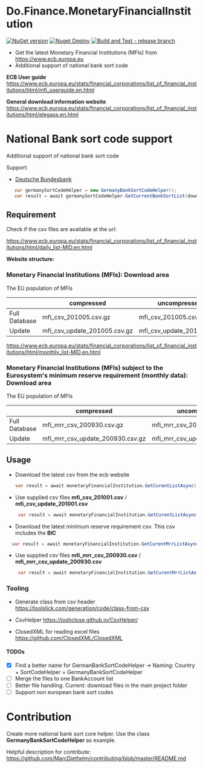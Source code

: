 ﻿# Do.Finance.MonetaryFinancialInstitution
[![NuGet version](https://badge.fury.io/nu/Doit.Finance.MonetaryFinancialInstitution.svg)](https://badge.fury.io/nu/Doit.Finance.MonetaryFinancialInstitution)
[![Nuget Deploy](https://github.com/d-oit/Doit.Finance.MonetaryFinancialInstitutions/actions/workflows/publish_nuget_package.yml/badge.svg)](https://github.com/d-oit/Doit.Finance.MonetaryFinancialInstitutions/actions/workflows/publish_nuget_package.yml)
[![Build and Test - release branch](https://github.com/d-oit/Doit.Finance.MonetaryFinancialInstitutions/actions/workflows/build-and-test.yml/badge.svg)](https://github.com/d-oit/Doit.Finance.MonetaryFinancialInstitutions/actions/workflows/build-and-test.yml)

- Get the latest Monetary Financial Institutions (MFIs) from https://www.ecb.europa.eu 
- Additional support of national bank sort code

**ECB User guide**
https://www.ecb.europa.eu/stats/financial_corporations/list_of_financial_institutions/html/mfi_userguide.en.html

**General download information website**
https://www.ecb.europa.eu/stats/financial_corporations/list_of_financial_institutions/html/elegass.en.html

# National Bank sort code support
Additional support of national bank sort code

Support:
- [Deutsche Bundesbank](https://www.bundesbank.de/en/tasks/payment-systems/services/bank-sort-codes/download-bank-sort-codes-626218)
 ```csharp
    var germanySortCodeHelper = new GermanyBankSortCodeHelper();
    var result = await germanySortCodeHelper.GetCurrentBankSortList(download: true);
  ```


## Requirement

Check if the csv files are available at the url:

https://www.ecb.europa.eu/stats/financial_corporations/list_of_financial_institutions/html/daily_list-MID.en.html

**Website structure:**

### Monetary Financial Institutions (MFIs): Download area

The EU population of MFIs


|               | compressed                   | uncompressed              |
|---------------|------------------------------|---------------------------|
| Full Database | mfi_csv_201005.csv.gz        | mfi_csv_201005.csv        |
| Update        | mfi_csv_update_201005.csv.gz | mfi_csv_update_201005.csv |


https://www.ecb.europa.eu/stats/financial_corporations/list_of_financial_institutions/html/monthly_list-MID.en.html

### Monetary Financial Institutions (MFIs) subject to the Eurosystem's minimum reserve requirement (monthly data): Download area

The EU population of MFIs

|               | compressed                       | uncompressed                 |
|---------------|----------------------------------|------------------------------|
| Full Database | mfi_mrr_csv_200930.csv.gz        | mfi_mrr_csv_200930.csv       |
| Update        | mfi_mrr_csv_update_200930.csv.gz | mfi_mrr_csv_update_200930.csv|


## Usage

- Download the latest csv from the ecb website

   ```csharp
   var result = await monetaryFinancialInstitution.GetCurentListAsync(true);
  ```

- Use supplied csv files **mfi_csv_201001.csv** / **mfi_csv_update_201001.csv**
  ```csharp
   var result = await monetaryFinancialInstitution.GetCurentListAsync(false);
  ```

- Download the latest minimum reserve requirement csv. This csv includes the **BIC**
 ```csharp
   var result = await monetaryFinancialInstitution.GetCurentMrrListAsync(true);
  ```
- Use supplied csv files **mfi_mrr_csv_200930.csv** / **mfi_mrr_csv_update_200930.csv**
  ```csharp
   var result = await monetaryFinancialInstitution.GetCurentMrrListAsync(false);
  ```

### Tooling

- Generate class from csv header
https://toolslick.com/generation/code/class-from-csv

- CsvHelper
https://joshclose.github.io/CsvHelper/

- ClosedXML for reading excel files
https://github.com/ClosedXML/ClosedXML

#### TODOs
- [x] Find a better name for GermanBankSortCodeHelper -> Naming: Country + SortCodeHelper = GermanyBankSortCodeHelper
- [ ] Merge the files to one BankAccount list
- [ ] Better file handling. Current: download files in the main project folder
- [ ] Support non european bank sort codes

# Contribution

Create more national bank sort core helper. Use the class **GermanyBankSortCodeHelper** as example.

Helpful description for contribute: https://github.com/MarcDiethelm/contributing/blob/master/README.md
